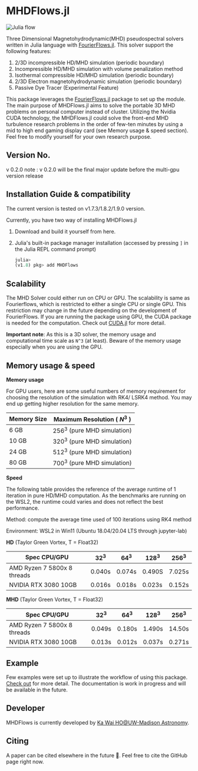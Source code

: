 # MHDFlows.jl
![Julia flow](img/TG_Instability.gif)

Three Dimensional Magnetohydrodynamic(MHD) pseudospectral solvers written in Julia language with <a href="http://github.com/FourierFlows/FourierFlows.jl">FourierFlows.jl</a>. This solver support the following features:

1. 2/3D incompressible HD/MHD simulation (periodic boundary)
3. Incompressible  HD/MHD simulation with volume penalization method
4. Isothermal compressible  HD/MHD simulation (periodic boundary)
5. 2/3D Electron magnetohydrodynamic simulation (periodic boundary)
6. Passive Dye Tracer (Experimental Feature)

This package leverages the [FourierFlows.jl](http://github.com/FourierFlows/FourierFlows.jl) package to set up the module. The main purpose of MHDFlows.jl aims to solve the portable 3D MHD problems on personal computer instead of cluster. Utilizing the Nvidia CUDA technology, the MHDFlows.jl could solve the front-end MHD turbulence research problems in the order of few-ten minutes by using a mid to high end gaming display card (see Memory usage & speed section). Feel free to modify yourself for your own research purpose.

## Version No.
v 0.2.0
note : v 0.2.0 will be the final major update before the multi-gpu version release 

## Installation Guide & compatibility 
The current version is tested on v1.7.3/1.8.2/1.9.0 version.

Currently, you have two way of installing MHDFlows.jl

1. Download and build it yourself from here. 

2. Julia's built-in package manager installation (accessed by pressing `]` in the Julia REPL command prompt)

   ```julia
   julia>
   (v1.8) pkg> add MHDFlows
   ```


## Scalability 
The MHD Solver could either run on CPU or GPU. The scalability is same as Fourierflows, which is restricted to either a single CPU or single GPU. This restriction may change in the future depending on the development of FourierFlows. If you are running the package using GPU, the CUDA package is needed for the computation. Check out [CUDA.jl](https://juliagpu.github.io/CUDA.jl/stable/lib/driver/#Device-Management) for more detail. 

**Important note**: As this is a 3D solver, the memory usage and computational time scale as `N^3` (at least). Beware of the memory usage especially when you are using the GPU. 

## Memory usage & speed

**Memory usage**

For GPU users, here are some useful numbers of memory requirement for choosing the resolution of the simulation with RK4/ LSRK4 method. You may end up getting higher resolution for the same memory.

| Memory Size | Maximum Resolution ( $N^3$ )  |
| ----------- | ------------------------------|
| 6 GB        | $256^3$ (pure MHD simulation) |
| 10 GB       | $320^3$ (pure MHD simulation) |
| 24 GB       | $512^3$ (pure MHD simulation) |
| 80 GB       | $700^3$ (pure MHD simulation) |

**Speed**

The following table provides the reference of the average runtime of 1 iteration in pure HD/MHD computation. As the benchmarks are running on the WSL2, the runtime could varies and does not reflect the best performance.

Method: compute the average time used of 100 iterations using RK4 method

Environment: WSL2 in Win11 (Ubuntu 18.04/20.04 LTS through jupyter-lab)

**HD** (Taylor Green Vortex, T = Float32)

| Spec CPU/GPU                | $32^3$ | $64^3$ | $128^3$ | $256^3$ |
| --------------------------- | ------ | ------ | ------- | ------- |
| AMD Ryzen 7 5800x 8 threads | 0.040s | 0.074s | 0.490S  | 7.025s  |
| NVIDIA RTX 3080 10GB        | 0.016s | 0.018s | 0.023s  | 0.152s  |

**MHD** (Taylor Green Vortex, T = Float32)

| Spec CPU/GPU                | $32^3$ | $64^3$ | $128^3$ | $256^3$ |
| --------------------------- | ------ | ------ | ------- | ------- |
| AMD Ryzen 7 5800x 8 threads | 0.049s | 0.180s | 1.490s  | 14.50s  |
| NVIDIA RTX 3080 10GB        | 0.013s | 0.012s | 0.037s  | 0.271s  |

## Example
Few examples were set up to illustrate the workflow of using this package. [Check out](https://github.com/MHDFlows/MHDFlows-Example) for more detail.  The documentation is work in progress and will be available in the future. 

## Developer
MHDFlows is currently developed by [Ka Wai HO@UW-Madison Astronomy](https://scholar.google.com/citations?user=h2j8wbYAAAAJ&hl=en).

## Citing
A paper can be cited elsewhere in the future :slightly_smiling_face:. Feel free to cite the GitHub page right now. 
